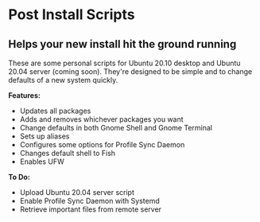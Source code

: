 # Post Install Scripts
## Helps your new install hit the ground running

These are some personal scripts for Ubuntu 20.10 desktop and Ubuntu 20.04 server (coming soon). They're designed to be simple and to change defaults of a new system quickly. 

**Features:**

- Updates all packages
- Adds and removes whichever packages you want
- Change defaults in both Gnome Shell and Gnome Terminal
- Sets up aliases
- Configures some options for Profile Sync Daemon
- Changes default shell to Fish
- Enables UFW 


**To Do:**

- Upload Ubuntu 20.04 server script
- Enable Profile Sync Daemon with Systemd
- Retrieve important files from remote server

